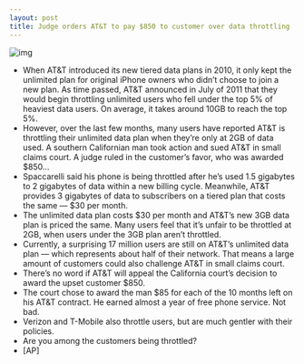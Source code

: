 ```yaml
---
layout: post
title: Judge orders AT&T to pay $850 to customer over data throttling
---
```

![img](http://media.idownloadblog.com/wp-content/uploads/2012/02/ATT-Death-Star.jpg)
* When AT&T introduced its new tiered data plans in 2010, it only kept the unlimited plan for original iPhone owners who didn’t choose to join a new plan. As time passed, AT&T announced in July of 2011 that they would begin throttling unlimited users who fell under the top 5% of heaviest data users. On average, it takes around 10GB to reach the top 5%.
* However, over the last few months, many users have reported AT&T is throttling their unlimited data plan when they’re only at 2GB of data used. A southern Californian man took action and sued AT&T in small claims court. A judge ruled in the customer’s favor, who was awarded $850…
* Spaccarelli said his phone is being throttled after he’s used 1.5 gigabytes to 2 gigabytes of data within a new billing cycle. Meanwhile, AT&T provides 3 gigabytes of data to subscribers on a tiered plan that costs the same — $30 per month.
* The unlimited data plan costs $30 per month and AT&T’s new 3GB data plan is priced the same. Many users feel that it’s unfair to be throttled at 2GB, when users under the 3GB plan aren’t throttled.
* Currently, a surprising 17 million users are still on AT&T’s unlimited data plan — which represents about half of their network. That means a large amount of customers could also challenge AT&T in small claims court.
* There’s no word if AT&T will appeal the California court’s decision to award the upset customer $850.
* The court chose to award the man $85 for each of the 10 months left on his AT&T contract. He earned almost a year of free phone service. Not bad.
* Verizon and T-Mobile also throttle users, but are much gentler with their policies.
* Are you among the customers being throttled?
* [AP]

